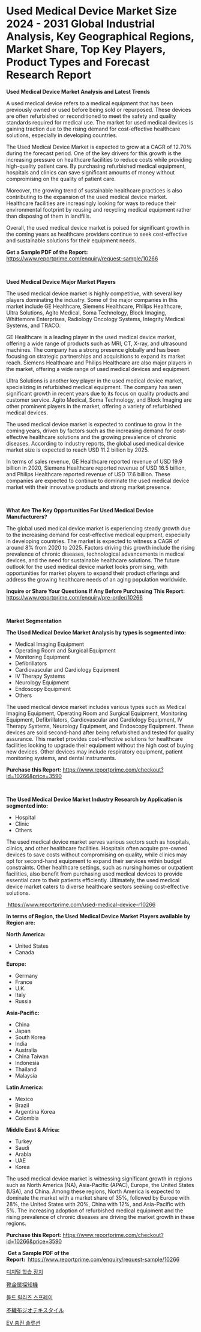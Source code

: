 <p><h1>Used Medical Device Market Size 2024 - 2031 Global Industrial Analysis, Key Geographical Regions, Market Share, Top Key Players, Product Types and Forecast Research Report</h1></p><p><strong>Used Medical Device Market Analysis and Latest Trends</strong></p>
<p><p>A used medical device refers to a medical equipment that has been previously owned or used before being sold or repurposed. These devices are often refurbished or reconditioned to meet the safety and quality standards required for medical use. The market for used medical devices is gaining traction due to the rising demand for cost-effective healthcare solutions, especially in developing countries.</p><p>The Used Medical Device Market is expected to grow at a CAGR of 12.70% during the forecast period. One of the key drivers for this growth is the increasing pressure on healthcare facilities to reduce costs while providing high-quality patient care. By purchasing refurbished medical equipment, hospitals and clinics can save significant amounts of money without compromising on the quality of patient care.</p><p>Moreover, the growing trend of sustainable healthcare practices is also contributing to the expansion of the used medical device market. Healthcare facilities are increasingly looking for ways to reduce their environmental footprint by reusing and recycling medical equipment rather than disposing of them in landfills.</p><p>Overall, the used medical device market is poised for significant growth in the coming years as healthcare providers continue to seek cost-effective and sustainable solutions for their equipment needs.</p></p>
<p><strong>Get a Sample PDF of the Report:&nbsp;</strong> <a href="https://www.reportprime.com/enquiry/request-sample/10266">https://www.reportprime.com/enquiry/request-sample/10266</a></p>
<p>&nbsp;</p>
<p><strong>Used Medical Device Major Market Players</strong></p>
<p><p>The used medical device market is highly competitive, with several key players dominating the industry. Some of the major companies in this market include GE Healthcare, Siemens Healthcare, Philips Healthcare, Ultra Solutions, Agito Medical, Soma Technology, Block Imaging, Whittemore Enterprises, Radiology Oncology Systems, Integrity Medical Systems, and TRACO.</p><p>GE Healthcare is a leading player in the used medical device market, offering a wide range of products such as MRI, CT, X-ray, and ultrasound machines. The company has a strong presence globally and has been focusing on strategic partnerships and acquisitions to expand its market reach. Siemens Healthcare and Philips Healthcare are also major players in the market, offering a wide range of used medical devices and equipment.</p><p>Ultra Solutions is another key player in the used medical device market, specializing in refurbished medical equipment. The company has seen significant growth in recent years due to its focus on quality products and customer service. Agito Medical, Soma Technology, and Block Imaging are other prominent players in the market, offering a variety of refurbished medical devices.</p><p>The used medical device market is expected to continue to grow in the coming years, driven by factors such as the increasing demand for cost-effective healthcare solutions and the growing prevalence of chronic diseases. According to industry reports, the global used medical device market size is expected to reach USD 11.2 billion by 2025.</p><p>In terms of sales revenue, GE Healthcare reported revenue of USD 19.9 billion in 2020, Siemens Healthcare reported revenue of USD 16.5 billion, and Philips Healthcare reported revenue of USD 17.6 billion. These companies are expected to continue to dominate the used medical device market with their innovative products and strong market presence.</p></p>
<p>&nbsp;</p>
<p><strong>What Are The Key Opportunities For Used Medical Device Manufacturers?</strong></p>
<p><p>The global used medical device market is experiencing steady growth due to the increasing demand for cost-effective medical equipment, especially in developing countries. The market is expected to witness a CAGR of around 8% from 2020 to 2025. Factors driving this growth include the rising prevalence of chronic diseases, technological advancements in medical devices, and the need for sustainable healthcare solutions. The future outlook for the used medical device market looks promising, with opportunities for market players to expand their product offerings and address the growing healthcare needs of an aging population worldwide.</p></p>
<p><strong>Inquire or Share Your Questions If Any Before Purchasing This Report:</strong> <a href="https://www.reportprime.com/enquiry/pre-order/10266">https://www.reportprime.com/enquiry/pre-order/10266</a></p>
<p>&nbsp;</p>
<p><strong>Market Segmentation</strong></p>
<p><strong>The Used Medical Device Market Analysis by types is segmented into:</strong></p>
<p><ul><li>Medical Imaging Equipment</li><li>Operating Room and Surgical Equipment</li><li>Monitoring Equipment</li><li>Defibrillators</li><li>Cardiovascular and Cardiology Equipment</li><li>IV Therapy Systems</li><li>Neurology Equipment</li><li>Endoscopy Equipment</li><li>Others</li></ul></p>
<p><p>The used medical device market includes various types such as Medical Imaging Equipment, Operating Room and Surgical Equipment, Monitoring Equipment, Defibrillators, Cardiovascular and Cardiology Equipment, IV Therapy Systems, Neurology Equipment, and Endoscopy Equipment. These devices are sold second-hand after being refurbished and tested for quality assurance. This market provides cost-effective solutions for healthcare facilities looking to upgrade their equipment without the high cost of buying new devices. Other devices may include respiratory equipment, patient monitoring systems, and dental instruments.</p></p>
<p><strong>Purchase this Report:&nbsp;</strong><a href="https://www.reportprime.com/checkout?id=10266&price=3590">https://www.reportprime.com/checkout?id=10266&price=3590</a></p>
<p>&nbsp;</p>
<p><strong>The Used Medical Device Market Industry Research by Application is segmented into:</strong></p>
<p><ul><li>Hospital</li><li>Clinic</li><li>Others</li></ul></p>
<p><p>The used medical device market serves various sectors such as hospitals, clinics, and other healthcare facilities. Hospitals often acquire pre-owned devices to save costs without compromising on quality, while clinics may opt for second-hand equipment to expand their services within budget constraints. Other healthcare settings, such as nursing homes or outpatient facilities, also benefit from purchasing used medical devices to provide essential care to their patients efficiently. Ultimately, the used medical device market caters to diverse healthcare sectors seeking cost-effective solutions.</p></p>
<p><a href="https://www.reportprime.com/used-medical-device-r10266">&nbsp;https://www.reportprime.com/used-medical-device-r10266</a></p>
<p><strong>In terms of Region, the Used Medical Device Market Players available by Region are:</strong></p>
<p>
    <p> <strong> North America: </strong>
        <ul>
            <li>United States</li>
            <li>Canada</li>
        </ul>
        </p> 
    <p> <strong> Europe: </strong>
        <ul>
            <li>Germany</li>
            <li>France</li>
            <li>U.K.</li>
            <li>Italy</li>
            <li>Russia</li>
        </ul>
        </p> 
    <p> <strong> Asia-Pacific: </strong>
        <ul>
            <li>China</li>
            <li>Japan</li>
            <li>South Korea</li>
            <li>India</li>
            <li>Australia</li>
            <li>China Taiwan</li>
            <li>Indonesia</li>
            <li>Thailand</li>
            <li>Malaysia</li>
        </ul>
        </p> 
    <p> <strong> Latin America: </strong>
        <ul>
            <li>Mexico</li>
            <li>Brazil</li>
            <li>Argentina Korea</li>
            <li>Colombia</li>
        </ul>
        </p> 
    <p> <strong> Middle East & Africa: </strong>
        <ul>
            <li>Turkey</li>
            <li>Saudi</li>
            <li>Arabia</li>
            <li>UAE</li>
            <li>Korea</li>
        </ul>
    </p>
    </p>
<p><p>The used medical device market is witnessing significant growth in regions such as North America (NA), Asia-Pacific (APAC), Europe, the United States (USA), and China. Among these regions, North America is expected to dominate the market with a market share of 35%, followed by Europe with 28%, the United States with 20%, China with 12%, and Asia-Pacific with 5%. The increasing adoption of refurbished medical equipment and the rising prevalence of chronic diseases are driving the market growth in these regions.</p></p>
<p><strong>Purchase this Report: </strong><a href="https://www.reportprime.com/checkout?id=10266&price=3590">https://www.reportprime.com/checkout?id=10266&price=3590</a></p>
<p>&nbsp;<strong>Get a Sample PDF of the Report:&nbsp;&nbsp;</strong><a href="https://www.reportprime.com/enquiry/request-sample/10266">https://www.reportprime.com/enquiry/request-sample/10266</a></p>
<p><strong></strong></p>
<p><p><a href="https://medium.com/@daveblock56/%EB%94%94%EC%A7%80%ED%84%B8-%ED%95%99%EC%8A%B5-%EC%9E%A5%EC%B9%98-%EC%8B%9C%EC%9E%A5%EC%9D%80-%EC%8B%9C%EC%9E%A5-%EC%A0%90%EC%9C%A0%EC%9C%A8-%EA%B7%9C%EB%AA%A8-%EB%B0%8F-2031%EB%85%84%EA%B9%8C%EC%A7%80-%EC%98%88%EC%83%81%EB%90%9C-%EC%98%88%EC%B8%A1%EC%97%90-%EC%B4%88%EC%A0%90%EC%9D%84-%EB%A7%9E%EC%B6%A5%EB%8B%88%EB%8B%A4-2d0bea699dd4">디지털 학습 장치</a></p><p><a href="https://github.com/MosesSpinka1914/Market-Research-Report-List-1/blob/main/378090123964.md">靴金属探知機</a></p><p><a href="https://github.com/vsoq0zknh59/Market-Research-Report-List-1/blob/main/657414121771.md">몰드 릴리즈 스프레이</a></p><p><a href="https://medium.com/@addyserr7687/%E7%B9%94%E3%82%89%E3%82%8C%E3%81%9F%E3%82%B8%E3%82%AA%E3%83%86%E3%82%AD%E3%82%B9%E3%82%BF%E3%82%A4%E3%83%AB%E5%B8%82%E5%A0%B4%E8%A6%8F%E6%A8%A1%E3%81%AF-%E3%82%B0%E3%83%AD%E3%83%BC%E3%83%90%E3%83%AB%E7%94%A3%E6%A5%AD%E3%81%AB%E3%81%8A%E3%81%91%E3%82%8B%E6%9C%80%E9%81%A9%E3%81%AA%E3%83%9E%E3%83%BC%E3%82%B1%E3%83%86%E3%82%A3%E3%83%B3%E3%82%B0%E3%83%81%E3%83%A3%E3%83%8D%E3%83%AB%E3%82%92%E7%A4%BA%E3%81%97%E3%81%A6%E3%81%84%E3%81%BE%E3%81%99-43fe4cdc4b21">不織布ジオテキスタイル</a></p><p><a href="https://medium.com/@jaleelweissnat2022/%EC%A0%84%EA%B8%B0%EC%B0%A8-%EC%B6%A9%EC%A0%84-%EC%86%94%EB%A3%A8%EC%85%98-%EC%8B%9C%EC%9E%A5-%EA%B2%BD%EC%9F%81-%EB%B6%84%EC%84%9D-%EC%8B%9C%EC%9E%A5-%EB%8F%99%ED%96%A5-%EB%B0%8F-2031%EB%85%84%EA%B9%8C%EC%A7%80%EC%9D%98-%EC%98%88%EC%B8%A1-51fd01f84f43">EV 충전 솔루션</a></p></p>